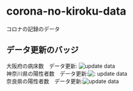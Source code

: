 # corona-no-kiroku-data

コロナの記録のデータ



## データ更新のバッジ

大阪府の病床数　データ更新: ![update data](https://github.com/tamitami5c/osaka-beds-data/workflows/update%20data/badge.svg) <br>
神奈川県の陽性者数　データ更新:![: update data](https://github.com/tamitami5c/corona-kanagawa-data/workflows/update%20data/badge.svg) <br>
奈良県の陽性者数　データ更新:![update data](https://github.com/tamitami5c/corona-nara-data/workflows/update%20data/badge.svg)<br>
